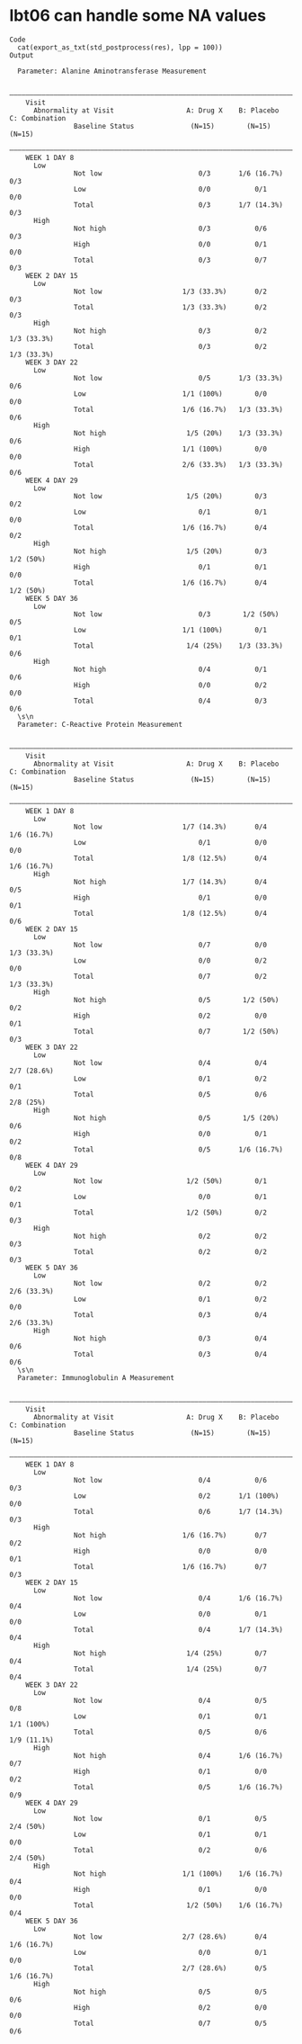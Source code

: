 # lbt06 can handle some NA values

    Code
      cat(export_as_txt(std_postprocess(res), lpp = 100))
    Output
      
      Parameter: Alanine Aminotransferase Measurement
      
        —————————————————————————————————————————————————————————————————————————————————
        Visit                                                                            
          Abnormality at Visit                  A: Drug X    B: Placebo    C: Combination
                    Baseline Status              (N=15)        (N=15)          (N=15)    
        —————————————————————————————————————————————————————————————————————————————————
        WEEK 1 DAY 8                                                                     
          Low                                                                            
                    Not low                        0/3       1/6 (16.7%)        0/3      
                    Low                            0/0           0/1            0/0      
                    Total                          0/3       1/7 (14.3%)        0/3      
          High                                                                           
                    Not high                       0/3           0/6            0/3      
                    High                           0/0           0/1            0/0      
                    Total                          0/3           0/7            0/3      
        WEEK 2 DAY 15                                                                    
          Low                                                                            
                    Not low                    1/3 (33.3%)       0/2            0/3      
                    Total                      1/3 (33.3%)       0/2            0/3      
          High                                                                           
                    Not high                       0/3           0/2        1/3 (33.3%)  
                    Total                          0/3           0/2        1/3 (33.3%)  
        WEEK 3 DAY 22                                                                    
          Low                                                                            
                    Not low                        0/5       1/3 (33.3%)        0/6      
                    Low                        1/1 (100%)        0/0            0/0      
                    Total                      1/6 (16.7%)   1/3 (33.3%)        0/6      
          High                                                                           
                    Not high                    1/5 (20%)    1/3 (33.3%)        0/6      
                    High                       1/1 (100%)        0/0            0/0      
                    Total                      2/6 (33.3%)   1/3 (33.3%)        0/6      
        WEEK 4 DAY 29                                                                    
          Low                                                                            
                    Not low                     1/5 (20%)        0/3            0/2      
                    Low                            0/1           0/1            0/0      
                    Total                      1/6 (16.7%)       0/4            0/2      
          High                                                                           
                    Not high                    1/5 (20%)        0/3         1/2 (50%)   
                    High                           0/1           0/1            0/0      
                    Total                      1/6 (16.7%)       0/4         1/2 (50%)   
        WEEK 5 DAY 36                                                                    
          Low                                                                            
                    Not low                        0/3        1/2 (50%)         0/5      
                    Low                        1/1 (100%)        0/1            0/1      
                    Total                       1/4 (25%)    1/3 (33.3%)        0/6      
          High                                                                           
                    Not high                       0/4           0/1            0/6      
                    High                           0/0           0/2            0/0      
                    Total                          0/4           0/3            0/6      
      \s\n
      Parameter: C-Reactive Protein Measurement
      
        —————————————————————————————————————————————————————————————————————————————————
        Visit                                                                            
          Abnormality at Visit                  A: Drug X    B: Placebo    C: Combination
                    Baseline Status              (N=15)        (N=15)          (N=15)    
        —————————————————————————————————————————————————————————————————————————————————
        WEEK 1 DAY 8                                                                     
          Low                                                                            
                    Not low                    1/7 (14.3%)       0/4        1/6 (16.7%)  
                    Low                            0/1           0/0            0/0      
                    Total                      1/8 (12.5%)       0/4        1/6 (16.7%)  
          High                                                                           
                    Not high                   1/7 (14.3%)       0/4            0/5      
                    High                           0/1           0/0            0/1      
                    Total                      1/8 (12.5%)       0/4            0/6      
        WEEK 2 DAY 15                                                                    
          Low                                                                            
                    Not low                        0/7           0/0        1/3 (33.3%)  
                    Low                            0/0           0/2            0/0      
                    Total                          0/7           0/2        1/3 (33.3%)  
          High                                                                           
                    Not high                       0/5        1/2 (50%)         0/2      
                    High                           0/2           0/0            0/1      
                    Total                          0/7        1/2 (50%)         0/3      
        WEEK 3 DAY 22                                                                    
          Low                                                                            
                    Not low                        0/4           0/4        2/7 (28.6%)  
                    Low                            0/1           0/2            0/1      
                    Total                          0/5           0/6         2/8 (25%)   
          High                                                                           
                    Not high                       0/5        1/5 (20%)         0/6      
                    High                           0/0           0/1            0/2      
                    Total                          0/5       1/6 (16.7%)        0/8      
        WEEK 4 DAY 29                                                                    
          Low                                                                            
                    Not low                     1/2 (50%)        0/1            0/2      
                    Low                            0/0           0/1            0/1      
                    Total                       1/2 (50%)        0/2            0/3      
          High                                                                           
                    Not high                       0/2           0/2            0/3      
                    Total                          0/2           0/2            0/3      
        WEEK 5 DAY 36                                                                    
          Low                                                                            
                    Not low                        0/2           0/2        2/6 (33.3%)  
                    Low                            0/1           0/2            0/0      
                    Total                          0/3           0/4        2/6 (33.3%)  
          High                                                                           
                    Not high                       0/3           0/4            0/6      
                    Total                          0/3           0/4            0/6      
      \s\n
      Parameter: Immunoglobulin A Measurement
      
        —————————————————————————————————————————————————————————————————————————————————
        Visit                                                                            
          Abnormality at Visit                  A: Drug X    B: Placebo    C: Combination
                    Baseline Status              (N=15)        (N=15)          (N=15)    
        —————————————————————————————————————————————————————————————————————————————————
        WEEK 1 DAY 8                                                                     
          Low                                                                            
                    Not low                        0/4           0/6            0/3      
                    Low                            0/2       1/1 (100%)         0/0      
                    Total                          0/6       1/7 (14.3%)        0/3      
          High                                                                           
                    Not high                   1/6 (16.7%)       0/7            0/2      
                    High                           0/0           0/0            0/1      
                    Total                      1/6 (16.7%)       0/7            0/3      
        WEEK 2 DAY 15                                                                    
          Low                                                                            
                    Not low                        0/4       1/6 (16.7%)        0/4      
                    Low                            0/0           0/1            0/0      
                    Total                          0/4       1/7 (14.3%)        0/4      
          High                                                                           
                    Not high                    1/4 (25%)        0/7            0/4      
                    Total                       1/4 (25%)        0/7            0/4      
        WEEK 3 DAY 22                                                                    
          Low                                                                            
                    Not low                        0/4           0/5            0/8      
                    Low                            0/1           0/1         1/1 (100%)  
                    Total                          0/5           0/6        1/9 (11.1%)  
          High                                                                           
                    Not high                       0/4       1/6 (16.7%)        0/7      
                    High                           0/1           0/0            0/2      
                    Total                          0/5       1/6 (16.7%)        0/9      
        WEEK 4 DAY 29                                                                    
          Low                                                                            
                    Not low                        0/1           0/5         2/4 (50%)   
                    Low                            0/1           0/1            0/0      
                    Total                          0/2           0/6         2/4 (50%)   
          High                                                                           
                    Not high                   1/1 (100%)    1/6 (16.7%)        0/4      
                    High                           0/1           0/0            0/0      
                    Total                       1/2 (50%)    1/6 (16.7%)        0/4      
        WEEK 5 DAY 36                                                                    
          Low                                                                            
                    Not low                    2/7 (28.6%)       0/4        1/6 (16.7%)  
                    Low                            0/0           0/1            0/0      
                    Total                      2/7 (28.6%)       0/5        1/6 (16.7%)  
          High                                                                           
                    Not high                       0/5           0/5            0/6      
                    High                           0/2           0/0            0/0      
                    Total                          0/7           0/5            0/6      


